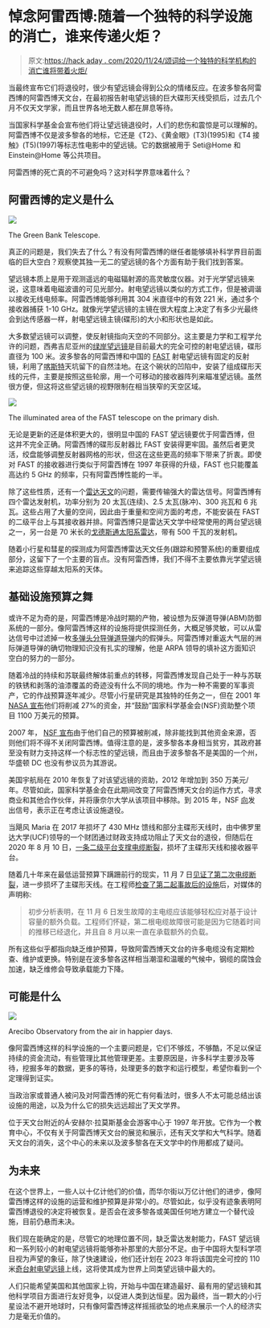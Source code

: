 # 悼念阿雷西博:随着一个独特的科学设施的消亡，谁来传递火炬？

> 原文:[https://hack aday . com/2020/11/24/颂词给一个独特的科学机构的消亡谁将带着火炬/](https://hackaday.com/2020/11/24/eulogy-to-arecibo-with-demise-of-a-unique-scientific-facility-who-will-carry-the-torch/)

当最终宣布它们将退役时，很少有望远镜会得到公众的情绪反应。在波多黎各阿雷西博的阿雷西博天文台，在最初报告射电望远镜的巨大碟形天线受损后，过去几个月不仅天文学家，而且世界各地无数人都在屏息等待。

当国家科学基金会宣布他们将让望远镜退役时，人们的悲伤和震惊是可以理解的。阿雷西博不仅是波多黎各的地标，它还是《T2》、《黄金眼》(T3)(1995)和《T4 接触》(T5)(1997)等标志性电影中的望远镜。它的数据被用于 Seti@Home 和 Einstein@Home 等公共项目。

阿雷西博的死亡真的不可避免吗？这对科学界意味着什么？

## 阿雷西博的定义是什么

[![](../Images/b85590e7a0e870d90a2b1e667de3f67d.png)](https://hackaday.com/wp-content/uploads/2020/11/Green_Bank_Telescope_NRAO_cropped.jpg)

The Green Bank Telescope.

真正的问题是，我们失去了什么？有没有阿雷西博的继任者能够填补科学界目前面临的巨大空白？观察使其独一无二的望远镜的各个方面有助于我们找到答案。

望远镜本质上是用于观测遥远的电磁辐射源的高灵敏度仪器。对于光学望远镜来说，这意味着电磁波谱的可见光部分。射电望远镜以类似的方式工作，但是被调谐以接收无线电频率。阿雷西博能够利用其 304 米直径中的有效 221 米，通过多个接收器捕获 1-10 GHz。就像光学望远镜的主镜在很大程度上决定了有多少光最终会到达传感器一样，射电望远镜主镜(碟形)的大小和形状也是如此。

大多数望远镜可以调整，使反射镜指向天空的不同部分。这主要是力学和工程学允许的问题，西弗吉尼亚州的[绿岸望远镜](https://en.wikipedia.org/wiki/Green_Bank_Telescope)是目前最大的完全可控的射电望远镜，碟形直径为 100 米。波多黎各的阿雷西博和中国的 [FAST](https://en.wikipedia.org/wiki/Five-hundred-meter_Aperture_Spherical_Telescope) 射电望远镜有固定的反射镜，利用了[喀斯特](https://en.wikipedia.org/wiki/Karst)天坑留下的自然洼地。在这个碗状的凹陷中，安装了组成碟形天线的元件，主要是按照这些轮廓，用一个可移动的接收器阵列来瞄准望远镜。虽然很方便，但这将这些望远镜的视野限制在相当狭窄的天空区域。

[![](../Images/0bf3588a61a53c91986eff02369029a0.png)](https://hackaday.com/wp-content/uploads/2020/11/Fast_Illuminated_aperture.png)

The illuminated area of the FAST telescope on the primary dish.

无论是更新的还是体积更大的，很明显中国的 FAST 望远镜要优于阿雷西博，但这并不完全正确。阿雷西博的碟形反射器比 FAST 安装得更牢固。虽然后者更灵活，绞盘能够调整反射器网格的形状，但这在这些更高的频率下带来了折衷。即使对 FAST 的接收器进行类似于阿雷西博在 1997 年获得的升级，FAST 也只能覆盖高达约 5 GHz 的频率，只有阿雷西博性能的一半。

除了这些性质，还有一个[雷达天文](https://en.wikipedia.org/wiki/Radar_astronomy)的问题，需要传输强大的雷达信号。阿雷西博有四个雷达发射机，功率分别为 20 太瓦(连续)、2.5 太瓦(脉冲)、300 兆瓦和 6 兆瓦。这些占用了大量的空间，因此由于重量和空间方面的考虑，不能安装在 FAST 的二级平台上与其接收器并排。阿雷西博只是雷达天文学中经常使用的两台望远镜之一，另一台是 70 米长的[戈德斯通太阳系雷达](https://en.wikipedia.org/wiki/Goldstone_Solar_System_Radar)，带有 500 千瓦的发射机。

随着小行星和彗星的探测成为阿雷西博雷达天文任务(跟踪和预警系统)的重要组成部分，这留下了一个主要的盲点。没有阿雷西博，我们不得不主要依靠光学望远镜来追踪这些穿越太阳系的天体。

## 基础设施预算之舞

或许不足为奇的是，阿雷西博是冷战时期的产物，被设想为反弹道导弹(ABM)防御系统的一部分。像阿雷西博这样的设施将提供探测任务，大概足够灵敏，可以从雷达信号中过滤掉一枚[多弹头分导弹道导弹](https://en.wikipedia.org/wiki/Multiple_independently_targetable_reentry_vehicle)内的假弹头。阿雷西博对重返大气层的洲际弹道导弹的确切物理知识没有扎实的理解，他是 ARPA 领导的填补这方面知识空白的努力的一部分。

随着冷战的持续和苏联最终解体前重点的转移，阿雷西博发现自己处于一种与苏联的铁锈和剥落的油漆覆盖的奇迹没有什么不同的境地。作为一种不需要的军事资产，它的作战预算逐年减少。尽管小行星研究是其独特的任务之一，但在 2001 年 [NASA 宣布](https://web.archive.org/web/20081205190409/http://www.space.com/scienceastronomy/astronomy/arecibo_cuts_011220.html)他们将削减 27%的资金，并“鼓励”国家科学基金会(NSF)资助整个项目 1100 万美元的预算。

2007 年， [NSF 宣布](https://www.washingtonpost.com/wp-dyn/content/article/2007/09/08/AR2007090801654.html?hpid=moreheadlines)由于他们自己的预算被削减，除非能找到其他资金来源，否则他们将不得不关闭阿雷西博。值得注意的是，波多黎各本身相当贫穷，其政府甚至没有财力支持这样一个标志性的望远镜，而且由于波多黎各不是美国的一个州，华盛顿 DC 也没有参议员为其游说。

美国宇航局在 2010 年恢复了对该望远镜的资助，2012 年增加到 350 万美元/年。尽管如此，国家科学基金会在此期间改变了阿雷西博天文台的运作方式，寻求商业和其他合作伙伴，并将康奈尔大学从该项目中移除。到 2015 年，NSF [向](https://www.nationalgeographic.com/science/phenomena/2016/06/10/with-earths-largest-telescope-threatened-its-homeland-rallies/)发出信号，表示正在考虑让该设施退役。

当飓风 Maria 在 2017 年损坏了 430 MHz 馈线和部分主碟形天线时，由中佛罗里达大学(UCF)领导的一个财团通过财政支持成功阻止了天文台的退役，但随后在 2020 年 8 月 10 日，[一条二级平台支撑电缆断裂](https://hackaday.com/2020/08/24/damage-to-arecibo-leaves-gaping-hole-in-astronomy/)，损坏了主碟形天线和接收器平台。

随着几十年来在最低运营预算下蹒跚前行的现实，11 月 7 日[见证了第二次电缆断裂](https://hackaday.com/2020/11/11/tensions-high-after-second-failed-cable-at-arecibo/)，进一步损坏了主碟形天线。在工程师[检查了第二起事故后的设施](https://earthsky.org/space/arecibo-observatory-broken-cables-aug-nov-options)后，对媒体的声明称:

> 初步分析表明，在 11 月 6 日发生故障的主电缆应该能够轻松应对基于设计容量的额外负载。工程师们怀疑，第二根电缆故障很可能是因为它随着时间的推移已经退化，并且自 8 月以来一直在承载额外的负载。

所有这些似乎都指向缺乏维护预算，导致阿雷西博天文台的许多电缆没有定期检查、维护或更换。特别是在波多黎各这样相当潮湿和温暖的气候中，钢缆的腐蚀会加速，缺乏维修会导致承载能力下降。

## 可能是什么

[![](../Images/a938c8b2d399b63eca9c5bae5c13e945.png)](https://hackaday.com/wp-content/uploads/2020/11/arecibo_aerial_view.jpg)

Arecibo Observatory from the air in happier days.

像阿雷西博这样的科学设施的一个主要问题是，它们不够炫，不够酷，不足以保证持续的资金流动，有些管理比其他管理更差。主要原因是，许多科学主要涉及等待，挖掘多年的数据，更多的等待，处理更多的数字和运行模型，希望你看到一个定理得到证实。

当政治家或普通人被问及对阿雷西博的死亡有何看法时，很多人不太可能总结出该设施的用途，以及为什么它的损失远远超出了天文学界。

位于天文台附近的Á·安赫尔·拉莫斯基金会游客中心于 1997 年开放。它作为一个教育中心，不仅有关于阿雷西博天文台的展览和展示，还有天文学和大气科学。随着天文台的消失，这个中心的未来以及波多黎各在天文学中的作用都成了疑问。

## 为未来

在这个世界上，一些人以十亿计他们的价值，而华尔街以万亿计他们的进步，像阿雷西博这样的设施的运营和维护预算是非常小的。尽管如此，似乎没有迹象表明阿雷西博退役的决定将被恢复。是否会在波多黎各或美国任何地方建立一个替代设施，目前仍悬而未决。

我们现在能确定的是，尽管它的地理位置不同，缺乏雷达发射能力，FAST 望远镜和一系列较小的射电望远镜将能够弥补那里的大部分不足。由于中国将大型科学项目视为声望的象征，除了快速建设，他们还计划在 2023 年将该国完全可控的 110 米[奇台射电望远镜](https://en.wikipedia.org/wiki/Qitai_Radio_Telescope)上线，这将使其成为世界上同类望远镜中最大的。

人们只能希望美国和其他国家上钩，开始与中国在建造最好、最有用的望远镜和其他科学项目方面进行友好竞争，以促进人类到达恒星。因为最终，当一颗大的小行星设法不避开地球时，只有像阿雷西博这样摇摇欲坠的地点来展示一个人的经济实力是毫无价值的。
